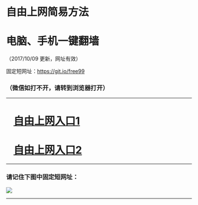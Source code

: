 ﻿# 自由上网简易方法

# 电脑、手机一键翻墙

（2017/10/09 更新，网址有效）

固定短网址：https://git.io/free99

### （微信如打不开，请转到浏览器打开）


***





# &nbsp;&nbsp; <a href="http://ft592311226.fwq-tz-1001.info/fwqtz01.html?t=10090013780 " target="_blank">自由上网入口1</a>
# &nbsp;&nbsp; <a href="http://ft598417742.fwq-tz-1002.info/fwqtz02.html?t=10090012149 " target="_blank">自由上网入口2</a>
***

### 请记住下图中固定短网址：

<img src="https://s3-us-west-2.amazonaws.com/fwq-1001/yjfq-20170905okok.png" /> 


***

